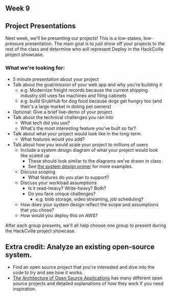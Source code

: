 Week 9
-----

## Project Presentations
Next week, we'll be presenting our projects! This is a low-stakes, low-pressure presentation.
The main goal is to just show off your projects to the rest of the class and determine who will represent Deploy
in the HackCville project showcase.

### What we're looking for:
- 5 minute presentation about your project
- Talk about the goal/mission of your web app and why you're building it
  - e.g. Modernize freight records because the current shipping industry still uses fax machines and filing cabinets
  - e.g. build GrubHub for dog food because dogs get hungry too (and their's a large market in doting pet owners)
- Optional: Give a brief live-demo of your project
- Talk about the technical challenges you ran into
  - What tech did you use?
  - What's the most interesting feature you've built so far?
- Talk about what your project would look like in the long-term.
  - What features would you add?
- Talk about how you would scale your project to millions of users
  - Include a system design diagram of what your project would look like scaled up
    - These should look similar to the diagrams we've drawn in class
    - See [the system design primer](https://github.com/donnemartin/system-design-primer#system-design-interview-questions-with-solutions)
    for more examples.
  - Discuss scoping
    - What features do you plan to support?
  - Discuss your workload assumptions
    - Is it read-heavy? Write-heavy? Both?
    - Do you face unique challenges?
      - e.g. blob storage, video streaming, job scheduling?
  - How does your system design reflect the scope and assumptions that you chose?
  - How would you deploy this on AWS?

After each group presents, we'll all help choose one group to present during the HackCville project showcase.
  
## Extra credit: Analyze an existing open-source system.
- Find an open source project that you're interested and dive into the code to try and see how it works.
- [The Architecture of Open Source Applications](http://aosabook.org/en/index.html) has many different open source
projects and detailed explanations of how they work if you need inspiration.
